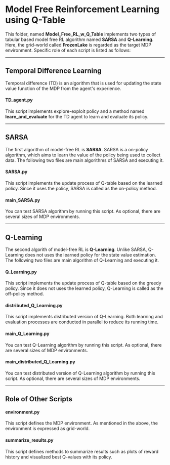 # Model Free Reinforcement Learning using Q-Table

This folder, named **Model_Free_RL_w_Q_Table** implements two types of tabular based model free RL algorithm named 
**SARSA** and **Q-Learning**. Here, the grid-world called **FrozenLake** is regarded as the target MDP environment. Specific role of each script is listed as follows:


***

## Temporal Difference Learning

Temporal difference (TD) is an algorithm that is used for updating the state value function of the MDP from the agent's experience.

#### TD_agent.py

This script implements explore-exploit policy and a method named **learn_and_evaluate** for the TD agent to 
learn and evaluate its policy. 

***

## SARSA

The first algorithm of model-free RL is **SARSA**. SARSA is a on-policy algorithm, which aims to learn
the value of the policy being used to collect data. The following two files are main algorithms of SARSA 
and executing it.

#### SARSA.py

This script implements the update process of Q-table based on the learned policy. Since it uses the policy, SARSA is called as the on-policy method.

#### main_SARSA.py

You can test SARSA algorithm by running this script. As optional, there are several sizes of MDP environments.

***

## Q-Learning

The second algorith of model-free RL is **Q-Learning**. Unlike SARSA, Q-Learning does not uses the learned policy for the state value estimation.
The following two files are main algorithm of Q-Learning and executing it.

#### Q_Learning.py

This script implements the update process of Q-table based on the greedy policy. Since it does not uses the learned policy, Q-Learning is called 
as the off-policy method.

#### distributed_Q_Learning.py

This script implements distributed version of Q-Learning. Both learning and evaluation processes are conducted in parallel to reduce its running time.

#### main_Q_Learning.py

You can test Q-Learning algorithm by running this script. As optional, there are several sizes of MDP environments.

#### main_distributed_Q_Learning.py

You can test distributed version of Q-Learning algorithm by running this script. As optional, there are several sizes of MDP environments.

***

## Role of Other Scripts

#### environment.py

This script defines the MDP environment. As mentioned in the above, the environment is expressed as grid-world. 

#### summarize_results.py

This script defines methods to summarize results such as plots of reward history and visualized best Q-values with its policy.
